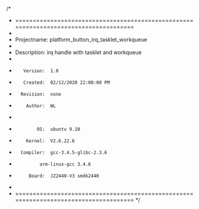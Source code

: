 /*
 * =====================================================================================
 *
 *    Projectname:  platform_button_irq_tasklet_workqueue
 *
 *    Description:  irq handle with tasklet and workqueue
 *
 *        Version:  1.0
 *        Created:  02/12/2020 22:00:00 PM
 *       Revision:  none
 *         Author:  WL
 *
 *             OS:  ubuntu 9.10
 *         Kernel:  V2.6.22.6
 *       Compiler:  gcc-3.4.5-glibc-2.3.6
 *       	    arm-linux-gcc 3.4.6
 *          Board:  JZ2440-V3 smdk2440
 *
 * =====================================================================================
 */
